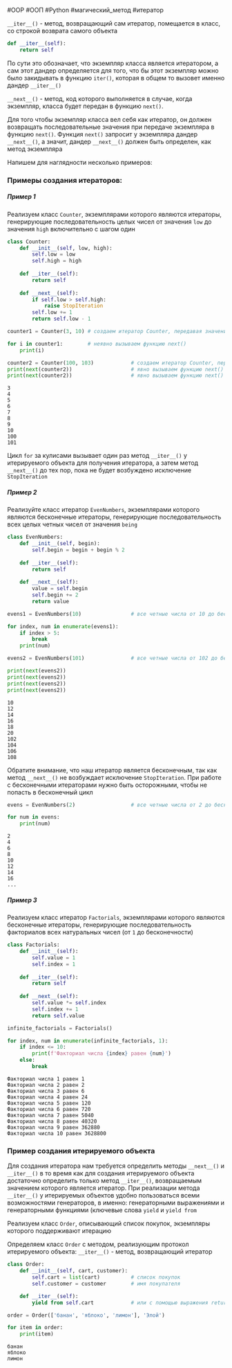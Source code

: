 #OOP #ООП #Python #магический_метод #итератор


`__iter__()` - метод, возвращающий сам итератор, помещается в класс, со строкой возврата самого объекта
```python
def __iter__(self):
	return self
```
По сути это обозначает, что экземпляр класса является итератором, а сам этот дандер определяется для того, что бы этот экземпляр можно было закидывать в функцию `iter()`, которая в общем то вызовет именно дандер `__iter__()`

`__next__()` - метод, код которого выполняется в случае, когда экземпляр, класса будет передан в функцию `next()`.

Для того чтобы экземпляр класса вел себя как итератор, он должен возвращать последовательные значения при передаче экземпляра в функцию `next()`. Функция `next()` запросит у экземпляра дандер `__next__()`, а значит, дандер `__next__()` должен быть определен, как метод экземпляра

Напишем для наглядности несколько примеров:
### Примеры создания итераторов:
##### Пример 1
Реализуем класс `Counter`, экземплярами которого являются итераторы, генерирующие последовательность целых чисел от значения `low` до значения `high` включительно с шагом один
```python
class Counter:                             
    def __init__(self, low, high):
        self.low = low
        self.high = high
    
    def __iter__(self):
        return self
    
    def __next__(self): 
        if self.low > self.high:
            raise StopIteration
        self.low += 1
        return self.low - 1

counter1 = Counter(3, 10) # создаем итератор Counter, передавая значения low=3, high=10

for i in counter1:        # неявно вызываем функцию next()
    print(i)

counter2 = Counter(100, 103)            # создаем итератор Counter, передавая значения low=100, high=103
print(next(counter2))                   # явно вызываем функцию next()
print(next(counter2))                   # явно вызываем функцию next()
```
```
3
4
5
6
7
8
9
10
100
101
```
Цикл `for` за кулисами вызывает один раз метод `__iter__()` у итерируемого объекта для получения итератора, а затем метод `__next__()` до тех пор, пока не будет возбуждено исключение `StopIteration`
##### Пример 2
Реализуйте класс итератор `EvenNumbers`, экземплярами которого являются бесконечные итераторы, генерирующие последовательность всех целых четных чисел от значения `being`
```python
class EvenNumbers:                             
    def __init__(self, begin):                 
        self.begin = begin + begin % 2
    
    def __iter__(self):
        return self
    
    def __next__(self):
        value = self.begin
        self.begin += 2
        return value

evens1 = EvenNumbers(10)                # все четные числа от 10 до бесконечности

for index, num in enumerate(evens1):
    if index > 5:
        break
    print(num)

evens2 = EvenNumbers(101)               # все четные числа от 102 до бесконечности

print(next(evens2))
print(next(evens2))
print(next(evens2))
print(next(evens2))
```
```
10
12
14
16
18
20
102
104
106
108
```
Обратите внимание, что наш итератор является бесконечным, так как метод `__next__()` не возбуждает исключение `StopIteration`. При работе с бесконечными итераторами нужно быть осторожными, чтобы не попасть в бесконечный цикл
```python
evens = EvenNumbers(2)                  # все четные числа от 2 до бесконечности

for num in evens:
    print(num)
```
```
2
4
6
8
10
12
14
16
...
```
##### Пример 3
Реализуем класс итератор `Factorials`, экземплярами которого являются бесконечные итераторы, генерирующие последовательность факториалов всех натуральных чисел (от `1` до бесконечности)
```python
class Factorials:
    def __init__(self):
        self.value = 1
        self.index = 1
        
    def __iter__(self):
        return self
        
    def __next__(self):
        self.value *= self.index
        self.index += 1
        return self.value

infinite_factorials = Factorials()

for index, num in enumerate(infinite_factorials, 1):
    if index <= 10:
        print(f'Факториал числа {index} равен {num}')
    else:
        break
```
```
Факториал числа 1 равен 1
Факториал числа 2 равен 2
Факториал числа 3 равен 6
Факториал числа 4 равен 24
Факториал числа 5 равен 120
Факториал числа 6 равен 720
Факториал числа 7 равен 5040
Факториал числа 8 равен 40320
Факториал числа 9 равен 362880
Факториал числа 10 равен 3628800
```
### Пример создания итерируемого объекта
Для создания итератора нам требуется определить методы `__next__()` и `__iter__()` в то время как для создания итерируемого объекта достаточно определить только метод `__iter__()`, возвращаемым значением которого является итератор. При реализации метода `__iter__()` у итерируемых объектов удобно пользоваться всеми возможностями генераторов, в именно: генераторными выражениями и генераторными функциями (ключевые слова `yield` и `yield from`

Реализуем класс `Order`, описывающий список покупок, экземпляры которого поддерживают итерацию

Определяем класс `Order` с методом, реализующим протокол итерируемого объекта:
`__iter__()` - метод, возвращающий итератор
```python
class Order:
    def __init__(self, cart, customer):
        self.cart = list(cart)          # список покупок
        self.customer = customer        # имя покупателя

    def __iter__(self):
        yield from self.cart            # или с помощью выражения return (elem for elem in self.cart)

order = Order(['банан', 'яблоко', 'лимон'], 'Элой')

for item in order:
    print(item)
```
```
банан
яблоко
лимон
```